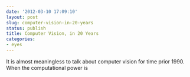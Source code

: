 ```yaml
---
date: '2012-03-10 17:09:10'
layout: post
slug: computer-vision-in-20-years
status: publish
title: Computer Vision, in 20 Years
categories:
- eyes
---
```


It is almost meaningless to talk about computer vision for time prior 1990. When the computational power is 